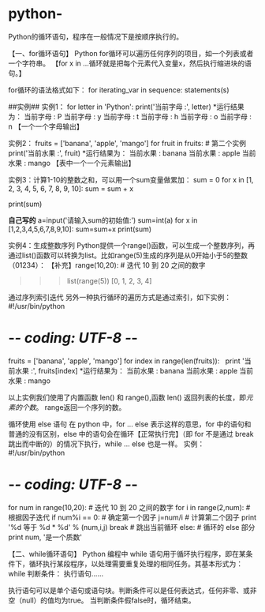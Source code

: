 # python-

Python的循环语句，程序在一般情况下是按顺序执行的。


【一、for循环语句】
Python for循环可以遍历任何序列的项目，如一个列表或者一个字符串。
【for x in ...循环就是把每个元素代入变量x，然后执行缩进块的语句。】

for循环的语法格式如下：
for iterating_var in sequence:
   statements(s)
   
##实例##
实例1：
for letter in 'Python':
   print('当前字母 :', letter)
*运行结果为：
当前字母 : P
当前字母 : y
当前字母 : t
当前字母 : h
当前字母 : o
当前字母 : n
【一个一个字母输出】

实例2：
fruits = ['banana', 'apple',  'mango']
for fruit in fruits:        # 第二个实例
   print('当前水果 :', fruit)
*运行结果为：
当前水果 : banana
当前水果 : apple
当前水果 : mango
【表中一个一个元素输出】

实例3：计算1-10的整数之和，可以用一个sum变量做累加：
sum = 0
for x in [1, 2, 3, 4, 5, 6, 7, 8, 9, 10]:
    sum = sum + x
    
print(sum)

******自己写的******
a=input('请输入sum的初始值:')
sum=int(a)
for x in [1,2,3,4,5,6,7,8,9,10]:
	sum=sum+x
print(sum)

实例4：生成整数序列
Python提供一个range()函数，可以生成一个整数序列，再通过list()函数可以转换为list。比如range(5)生成的序列是从0开始小于5的整数（01234）：
【补充】range(10,20):  # 迭代 10 到 20 之间的数字
>>> list(range(5))
[0, 1, 2, 3, 4]

通过序列索引迭代
另外一种执行循环的遍历方式是通过索引，如下实例：
#!/usr/bin/python
# -*- coding: UTF-8 -*-
 
fruits = ['banana', 'apple',  'mango']
for index in range(len(fruits)):
   print '当前水果 :', fruits[index]
*运行结果为：
当前水果 : banana
当前水果 : apple
当前水果 : mango

以上实例我们使用了内置函数 len() 和 range(),函数 len() 返回列表的长度，即*元素的个数*。 range返回一个序列的数。

循环使用 else 语句
在 python 中，for … else 表示这样的意思，for 中的语句和普通的没有区别，else 中的语句会在循环【正常执行完】（即 for 不是通过 break 跳出而中断的）的情况下执行，while … else 也是一样。
实例：
#!/usr/bin/python
# -*- coding: UTF-8 -*-
 
for num in range(10,20):  # 迭代 10 到 20 之间的数字
   for i in range(2,num): # 根据因子迭代
      if num%i == 0:      # 确定第一个因子
         j=num/i          # 计算第二个因子
         print '%d 等于 %d * %d' % (num,i,j)
         break            # 跳出当前循环
   else:                  # 循环的 else 部分
      print num, '是一个质数'


【二、while循环语句】
Python 编程中 while 语句用于循环执行程序，即在某条件下，循环执行某段程序，以处理需要重复处理的相同任务。其基本形式为：
while 判断条件：
    执行语句……
    
 执行语句可以是单个语句或语句块。判断条件可以是任何表达式，任何非零、或非空（null）的值均为true。
 当判断条件假false时，循环结束。
 
 
